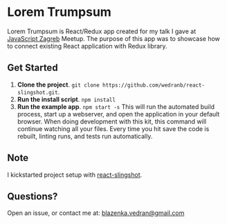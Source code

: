 # Lorem Trumpsum

Lorem Trumpsum is React/Redux app created for my talk I gave at [JavaScript Zagreb](http://jszgb.com/) Meetup.
The purpose of this app was to showcase how to connect existing React application with Redux library.

## Get Started
1. **Clone the project**. `git clone https://github.com/wedranb/react-slingshot.git`.
2. **Run the install script**. `npm install`
3. **Run the example app**. `npm start -s`
This will run the automated build process, start up a webserver, and open the application in your default browser. When doing development with this kit, this command will continue watching all your files. Every time you hit save the code is rebuilt, linting runs, and tests run automatically. 

## Note
I kickstarted project setup with [react-slingshot](https://github.com/coryhouse/react-slingshot).

## Questions?
Open an issue, or contact me at: blazenka.vedran@gmail.com
